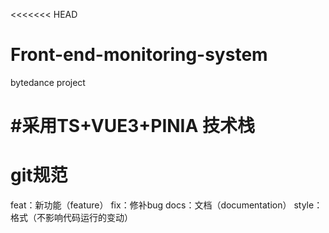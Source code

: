 <<<<<<< HEAD
# Front-end-monitoring-system
bytedance project

#采用TS+VUE3+PINIA 技术栈
=======
# git规范
feat：新功能（feature）
fix：修补bug
docs：文档（documentation）
style： 格式（不影响代码运行的变动）